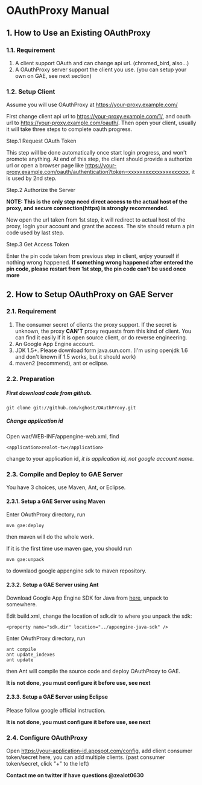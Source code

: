 # OAuthProxy Manual #

## 1. How to Use an Existing OAuthProxy ##

### 1.1. Requirement ###

1. A client support OAuth and can change api url. (chromed_bird, also...)
1. A OAuthProxy server support the client you use. (you can setup your own on GAE, see next section)

### 1.2. Setup Client ###

Assume you will use OAuthProxy at https://your-proxy.example.com/

First change client api url to https://your-proxy.example.com/1/, and oauth url to https://your-proxy.example.com/oauth/. Then open your client, usually it will take three steps to complete oauth progress.


Step.1 Request OAuth Token

This step will be done automatically once start login progress, and won't promote anything. At end of this step, the client should provide a authorize url or open a browser page like https://your-proxy.example.com/oauth/authentication?token=xxxxxxxxxxxxxxxxxxxxx, it is used by 2nd step.

Step.2 Authorize the Server

**NOTE: This is the only step need direct access to the actual host of the proxy, and secure connection(https) is strongly recommended.**

Now open the url taken from 1st step, it will redirect to actual host of the proxy, login your account and grant the access. The site should return a pin code used by last step.

Step.3 Get Access Token

Enter the pin code taken from previous step in client, enjoy yourself if nothing wrong happened. **If something wrong happened after entered the pin code, please restart from 1st step, the pin code can't be used once more**

## 2. How to Setup OAuthProxy on GAE Server ##

### 2.1. Requirement ###

1. The consumer secret of clients the proxy support. If the secret is unknown, the proxy **CAN'T** proxy requests from this kind of client. You can find it easily if it is open source client, or do reverse engineering.
2. An Google App Engine account.
3. JDK 1.5+. Please download form java.sun.com. (I'm using openjdk 1.6 and don't known if 1.5 works, but it should work)
4. maven2 (recommend), ant or eclipse.

### 2.2. Preparation ###

##### First download code from github. #####

    git clone git://github.com/kghost/OAuthProxy.git

##### Change application id #####
Open war/WEB-INF/appengine-web.xml, find  

    <application>zealot-tw</application>

change to your application id, *it is application id, not google account name.*

### 2.3. Compile and Deploy to GAE Server ###

You have 3 choices, use Maven, Ant, or Eclipse.

#### 2.3.1. Setup a GAE Server using Maven ####

Enter OAuthProxy directory, run

    mvn gae:deploy

then maven will do the whole work.

If it is the first time use maven gae, you should run

    mvn gae:unpack

to downlaod google appengine sdk to maven repository.

#### 2.3.2. Setup a GAE Server using Ant ####

Download Google App Engine SDK for Java from [here](http://code.google.com/appengine/downloads.html), unpack to somewhere.

Edit build.xml, change the location of sdk.dir to where you unpack the sdk:

    <property name="sdk.dir" location="../appengine-java-sdk" />

Enter OAuthProxy directory, run

    ant compile
    ant update_indexes
    ant update

then Ant will compile the source code and deploy OAuthProxy to GAE.

**It is not done, you must configure it before use, see next**

#### 2.3.3. Setup a GAE Server using Eclipse ####

Please follow google official instruction.

**It is not done, you must configure it before use, see next**

### 2.4. Configure OAuthProxy ###

Open https://your-application-id.appspot.com/config, add client consumer token/secret here, you can add multiple clients.
(past consumer token/secret, click "+" to the left)

**Contact me on twitter if have questions @zealot0630**

